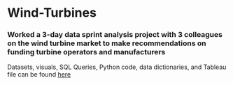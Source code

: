 # Wind-Turbines
### Worked a 3-day data sprint analysis project with 3 colleagues on the wind turbine market to make recommendations on funding turbine operators and manufacturers

Datasets, visuals, SQL Queries, Python code, data dictionaries, and Tableau file can be found [here](https://drive.google.com/drive/folders/1G97DGgpxNxm5d6_BFekW-tmbM5GpSQeX?usp=sharing)
